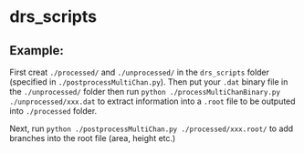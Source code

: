 # drs_scripts

## Example:
First creat `./processed/` and `./unprocessed/` in the `drs_scripts` folder (specified in `./postprocessMultiChan.py`). Then
put your `.dat` binary file in the `./unprocessed/` folder then run `python ./processMultiChanBinary.py ./unprocessed/xxx.dat` to extract information
into a `.root` file to be outputed into `./processed` folder.

Next, run `python ./postprocessMultiChan.py ./processed/xxx.root/` to add branches into the root file (area, height etc.)
